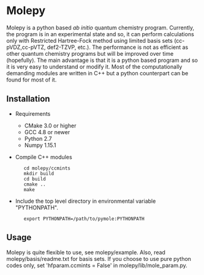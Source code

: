 Molepy
======
Molepy is a python based *ab initio* quantum chemistry program. Currently, the program is in an experimental state and so, it can perform calculations only with Restricted Hartree-Fock method using limited basis sets (cc-pVDZ,cc-pVTZ, def2-TZVP, etc.). The performance is not as efficient as other quantum chemistry programs but will be improved over time (hopefully). The main advantage is that it is a python based program and so it is very easy to understand or modify it. Most of the computationally demanding modules are written in C++ but a python counterpart can be found for most of it. 

## Installation
* Requirements
    - CMake 3.0 or higher
    - GCC 4.8 or newer
    - Python 2.7
    - Numpy 1.15.1
* Compile C++ modules
         
         cd molepy/ccmints
         mkdir build
         cd build
         cmake ..
         make
* Include the top level directory in environmental variable "PYTHONPATH".

         export PYTHONPATH=/path/to/pymole:PYTHONPATH

## Usage
Molepy is quite flexible to use, see molepy/example. Also, read molepy/basis/readme.txt for basis sets. If you choose to use pure python codes only, set 'hfparam.ccmints = False' in molepy/lib/mole_param.py.

   
